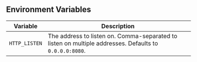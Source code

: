 ## Environment Variables

| Variable      | Description                                                                                            |
|---------------|--------------------------------------------------------------------------------------------------------|
| `HTTP_LISTEN` | The address to listen on. Comma-separated to listen on multiple addresses. Defaults to `0.0.0.0:8080`. |
